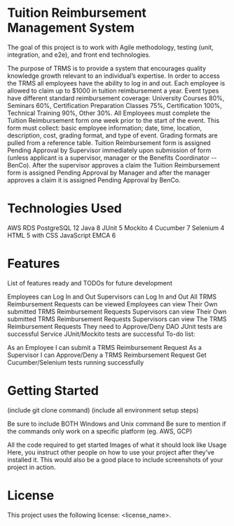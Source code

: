 # Tuition Reimbursement Management System

The goal of this project is to work with Agile methodology, testing (unit, integration, and e2e), and front end technologies.

The purpose of TRMS is to provide a system that encourages quality knowledge growth relevant to an individual’s expertise. In order to access the TRMS all employees have the ability to log in and out. Each employee is allowed to claim up to $1000 in tuition reimbursement a year. Event types have different standard reimbursement coverage: University Courses 80%, Seminars 60%, Certification Preparation Classes 75%, Certification 100%, Technical Training 90%, Other 30%. All Employees must complete the Tuition Reimbursement form one week prior to the start of the event. This form must collect: basic employee information; date, time, location, description, cost, grading format, and type of event. Grading formats are pulled from a reference table. Tuition Reimbursement form is assigned Pending Approval by Supervisor immediately upon submission of form (unless applicant is a supervisor, manager or the Benefits Coordinator -- BenCo). After the supervisor approves a claim the Tuition Reimbursement form is assigned Pending Approval by Manager and after the manager approves a claim it is assigned Pending Approval by BenCo.

# Technologies Used

AWS RDS PostgreSQL 12
Java 8
JUnit 5
Mockito 4
Cucumber 7
Selenium 4
HTML 5 with CSS
JavaScript EMCA 6

# Features

List of features ready and TODOs for future development

Employees can Log In and Out
Supervisors can Log In and Out
All TRMS Reimbursement Requests can be viewed
Employees can view Their Own submitted TRMS Reimbursement Requests
Supervisors can view Their Own submitted TRMS Reimbursement Requests
Supervisors can view The TRMS Reimbursement Requests They need to Approve/Deny
DAO JUnit tests are successful
Service JUnit/Mockito tests are successful
To-do list:

As an Employee I can submit a TRMS Reimbursement Request
As a Supervisor I can Approve/Deny a TRMS Reimbursement Request
Get Cucumber/Selenium tests running successfully

# Getting Started


(include git clone command) (include all environment setup steps)

Be sure to include BOTH Windows and Unix command Be sure to mention if the commands only work on a specific platform (eg. AWS, GCP)

All the code required to get started Images of what it should look like Usage Here, you instruct other people on how to use your project after they’ve installed it. This would also be a good place to include screenshots of your project in action.

# License

This project uses the following license: <license_name>.

